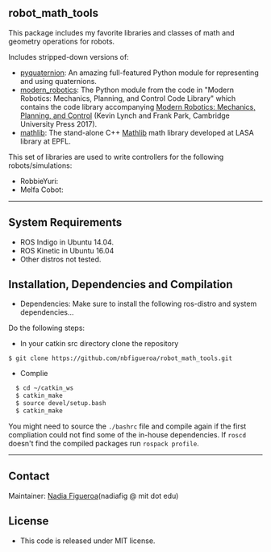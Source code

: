 ## robot_math_tools
This package includes my favorite libraries and classes of math and geometry operations for robots.

Includes stripped-down versions of:
- [pyquaternion](http://kieranwynn.github.io/pyquaternion/): An amazing full-featured Python module for representing and using quaternions. 
- [modern_robotics](https://github.com/NxRLab/ModernRobotics): The Python module from the code in "Modern Robotics: Mechanics, Planning, and Control Code Library" which contains the code library accompanying [Modern Robotics: Mechanics, Planning, and Control](http://hades.mech.northwestern.edu/index.php/Modern_Robotics) (Kevin Lynch and Frank Park, Cambridge University Press 2017).
- [mathlib](https://github.com/nbfigueroa/mathlib): The stand-alone C++ [Mathlib](https://github.com/nbfigueroa/mathlib) math library developed at LASA library at EPFL.

This set of libraries are used to write controllers for the following robots/simulations:
- RobbieYuri: 
- Melfa Cobot:

---
## System Requirements
* ROS Indigo in Ubuntu 14.04.
* ROS Kinetic in Ubuntu 16.04
* Other distros not tested.

## Installation, Dependencies and Compilation
* Dependencies: Make sure to install the following ros-distro and system dependencies...

Do the following steps:
* In your catkin src directory clone the repository
```
$ git clone https://github.com/nbfigueroa/robot_math_tools.git
```
* Complie
```bash
  $ cd ~/catkin_ws
  $ catkin_make
  $ source devel/setup.bash
  $ catkin_make
```
  You might need to source the `./bashrc` file and compile again if the first compliation could not find some of the in-house dependencies. If `roscd` doesn't find the compiled packages run `rospack profile`.

---
## Contact
Maintainer: [Nadia Figueroa](https://nbfigueroa.github.io/)(nadiafig @ mit dot edu)

## License
- This code is released under MIT license. 
